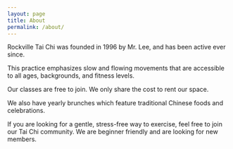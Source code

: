 ```yaml
---
layout: page
title: About
permalink: /about/
---
```


Rockville Tai Chi was founded in 1996 by Mr. Lee, and has been active ever since. 

This practice emphasizes slow and flowing movements that are accessible to all ages, backgrounds, and fitness levels.

Our classes are free to join. We only share the cost to rent our space.

We also have yearly brunches which feature traditional Chinese foods and celebrations.

If you are looking for a gentle, stress-free way to exercise, feel free to join our Tai Chi community. We are beginner friendly and are looking for new members.
